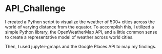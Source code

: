 # API_Challenge
I created a Python script to visualize the weather of 500+ cities across the world of varying distance from the equator. To accomplish this, I utilized a simple Python library, the OpenWeatherMap API, and a little common sense to create a representative model of weather across world cities.

Then, I used jupyter-gmaps and the Google Places API to map my findings.
